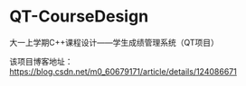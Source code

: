 # QT-CourseDesign
大一上学期C++课程设计——学生成绩管理系统（QT项目）

该项目博客地址：https://blog.csdn.net/m0_60679171/article/details/124086671
